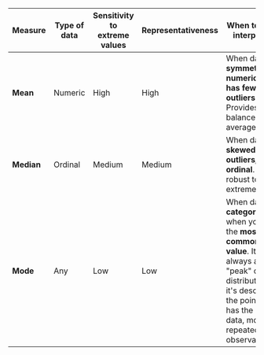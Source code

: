 
| Measure    | Type of data | Sensitivity to extreme values | Representativeness | When to use for interpolation                                                                                                                                                                                    |
| ---------- | ------------ | ----------------------------- | ------------------ | ---------------------------------------------------------------------------------------------------------------------------------------------------------------------------------------------------------------- |
| **Mean**   | Numeric      | High                          | High               | When data is **symmetric, numeric, and has few/no outliers**. Provides a balanced average.                                                                                                                       |
| **Median** | Ordinal      | Medium                        | Medium             | When data is **skewed, has outliers, or is ordinal**. More robust to extremes.                                                                                                                                   |
| **Mode**   | Any          | Low                           | Low                | When data is **categorical** or when you want the **most common/typical value**. It is always at the "peak" of the distribution, bc it's describing the point that has the most data, most repeated observations |

